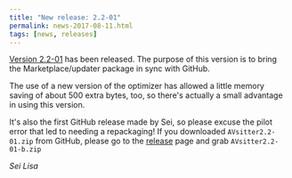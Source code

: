 ```yaml
---
title: "New release: 2.2-01"
permalink: news-2017-08-11.html
tags: [news, releases]
---
```


[Version 2.2-01](https://github.com/AVsitter/AVsitter/releases/tag/2.2-01) has been released. The purpose of this version is to bring the Marketplace/updater package in sync with GitHub.

The use of a new version of the optimizer has allowed a little memory saving of about 500 extra bytes, too, so there's actually a small advantage in using this version.

It's also the first GitHub release made by Sei, so please excuse the pilot error that led to needing a repackaging! If you downloaded `AVsitter2.2-01.zip` from GitHub, please go to the [release](https://github.com/AVsitter/AVsitter/releases/tag/2.2-01) page and grab `AVsitter2.2-01-b.zip`

*Sei Lisa*
